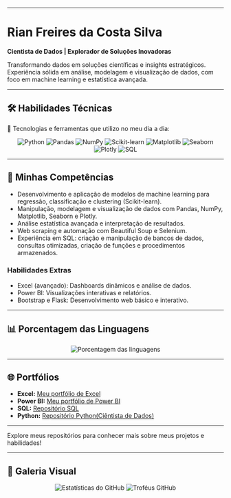 
-------------------------------------

# Rian Freires da Costa Silva

**Cientista de Dados | Explorador de Soluções Inovadoras**

Transformando dados em soluções científicas e insights estratégicos. Experiência sólida em análise, modelagem e visualização de dados, com foco em machine learning e estatística avançada.

---

## 🛠️ **Habilidades Técnicas**

🚀 Tecnologias e ferramentas que utilizo no meu dia a dia:

<div align="center">  
  <img src="https://img.shields.io/badge/Python-3776AB?style=for-the-badge&logo=python&logoColor=white" alt="Python"/>  
  <img src="https://img.shields.io/badge/Pandas-150458?style=for-the-badge&logo=pandas&logoColor=white" alt="Pandas"/>  
  <img src="https://img.shields.io/badge/NumPy-013243?style=for-the-badge&logo=numpy&logoColor=white" alt="NumPy"/>  
  <img src="https://img.shields.io/badge/Scikit--learn-F7931E?style=for-the-badge&logo=scikit-learn&logoColor=white" alt="Scikit-learn"/>  
  <img src="https://img.shields.io/badge/Matplotlib-11557C?style=for-the-badge&logo=python&logoColor=white" alt="Matplotlib"/>  
  <img src="https://img.shields.io/badge/Seaborn-3776AB?style=for-the-badge&logo=python&logoColor=white" alt="Seaborn"/>  
  <img src="https://img.shields.io/badge/Plotly-3F4F75?style=for-the-badge&logo=plotly&logoColor=white" alt="Plotly"/>  
  <img src="https://img.shields.io/badge/SQL-4479A1?style=for-the-badge&logo=mysql&logoColor=white" alt="SQL"/>  
</div>  

---

## 💼 **Minhas Competências**

* Desenvolvimento e aplicação de modelos de machine learning para regressão, classificação e clustering (Scikit-learn).
* Manipulação, modelagem e visualização de dados com Pandas, NumPy, Matplotlib, Seaborn e Plotly.
* Análise estatística avançada e interpretação de resultados.
* Web scraping e automação com Beautiful Soup e Selenium.
* Experiência em SQL: criação e manipulação de bancos de dados, consultas otimizadas, criação de funções e procedimentos armazenados.

### **Habilidades Extras**

* Excel (avançado): Dashboards dinâmicos e análise de dados.
* Power BI: Visualizações interativas e relatórios.
* Bootstrap e Flask: Desenvolvimento web básico e interativo.

---

## 📊 **Porcentagem das Linguagens**

<div align="center">  
  <img src="https://github-readme-stats.vercel.app/api/top-langs/?username=Riansito&layout=compact&theme=tokyonight" alt="Porcentagem das linguagens"/>  
</div>  

---

## 🌐 **Portfólios**

* **Excel:** [Meu portfólio de Excel](https://sites.google.com/view/portiflioexcelrian/in%C3%ADcio)
* **Power BI:** [Meu portfólio de Power BI](https://sites.google.com/view/portifliorianpowerbi/in%C3%ADcio)
* **SQL:** [Repositório SQL](https://github.com/Riansito/Mysql_Repository)
* **Python:** [Repositório Python(Ciêntista de Dados)](https://github.com/Riansito/Portifolio-Data-Science)

---

Explore meus repositórios para conhecer mais sobre meus projetos e habilidades!

---

## 📸 **Galeria Visual**

<div align="center">  
  <img src="https://github-readme-stats.vercel.app/api?username=Riansito&show_icons=true&theme=tokyonight" alt="Estatísticas do GitHub"/>  
  <img src="https://github-profile-trophy.vercel.app/?username=Riansito&theme=tokyonight" alt="Troféus GitHub"/>  
</div>  


